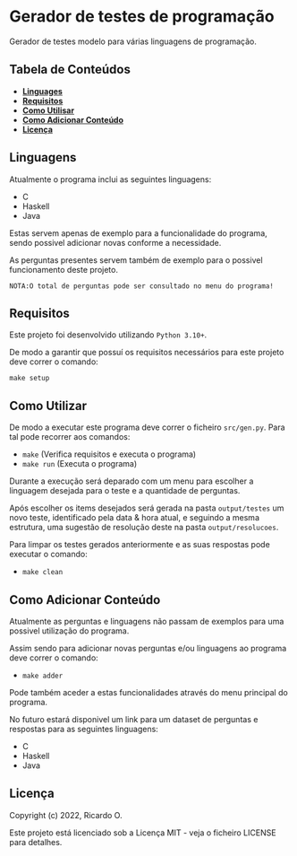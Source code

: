 # Gerador de testes de programação

Gerador de testes modelo para várias linguagens de programação.

## Tabela de Conteúdos

- **[Linguages](#linguages)**
- **[Requisitos](#requisitos)**
- **[Como Utilisar](#como-utilizar)**
- **[Como Adicionar Conteúdo](#como-adicionar-conteúdo)**
- **[Licença](#licença)**

## Linguagens

Atualmente o programa inclui as seguintes linguagens:
- C
- Haskell
- Java

Estas servem apenas de exemplo para a funcionalidade do programa, sendo possivel adicionar novas conforme a necessidade.

As perguntas presentes servem também de exemplo para o possivel funcionamento deste projeto. 

`NOTA:O total de perguntas pode ser consultado no menu do programa!`

## Requisitos

Este projeto foi desenvolvido utilizando `Python 3.10+`.

De modo a garantir que possuí os requisitos necessários para este projeto deve correr o comando:

`make setup`

## Como Utilizar

De modo a executar este programa deve correr o ficheiro `src/gen.py`. Para tal pode recorrer aos comandos:
- `make` (Verifica requisitos e executa o programa)
- `make run` (Executa o programa)

Durante a execução será deparado com um menu para escolher a linguagem desejada para o teste e a quantidade de perguntas.

Após escolher os items desejados será gerada na pasta `output/testes` um novo teste, identificado pela data & hora atual, e seguindo a mesma estrutura, uma sugestão de resolução deste na pasta `output/resolucoes`.

Para limpar os testes gerados anteriormente e as suas respostas pode executar o comando:
- `make clean`

## Como Adicionar Conteúdo

Atualmente as perguntas e linguagens não passam de exemplos para uma possivel utilização do programa.

Assim sendo para adicionar novas perguntas e/ou linguagens ao programa deve correr o comando:

- `make adder`

Pode também aceder a estas funcionalidades através do menu principal do programa.

No futuro estará disponivel um link para um dataset de perguntas e respostas para as seguintes linguagens:

- C
- Haskell
- Java

## Licença

Copyright (c) 2022, Ricardo O.

Este projeto está licenciado sob a Licença MIT - veja o ficheiro LICENSE para detalhes.
